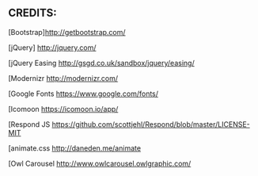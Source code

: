 
## CREDITS:

[Bootstrap]http://getbootstrap.com/

[jQuery] http://jquery.com/

[jQuery Easing
http://gsgd.co.uk/sandbox/jquery/easing/

[Modernizr
http://modernizr.com/

[Google Fonts
https://www.google.com/fonts/

[Icomoon
https://icomoon.io/app/

[Respond JS
https://github.com/scottjehl/Respond/blob/master/LICENSE-MIT

[animate.css
http://daneden.me/animate

[Owl Carousel
http://www.owlcarousel.owlgraphic.com/

